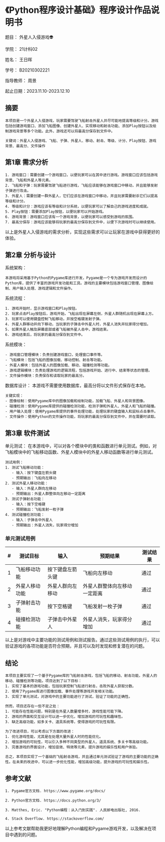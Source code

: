 # 《Python程序设计基础》程序设计作品说明书

题目： 外星人入侵游戏👽

学院： 21计科02

姓名： 王日晖

学号： B20210302221

指导教师： 周景

起止日期：2023.11.10-2023.12.10

## 摘要
```
本项目是一个外星人入侵游戏，玩家需要驾驶飞船射击外星人并尽可能地提高等级和计分。游戏包括创建游戏窗口、添加飞船图像、创建外星人、实现移动和射击功能、添加Play按钮以及绘制游戏背景等多个功能。此外，游戏还可以将最高分保存到文件中。

关键词：外星人入侵游戏、飞船、子弹、外星人、移动、射击、等级、计分、Play按钮、游戏背景、最高分、文件操作
```
## 第1章 需求分析
```
1. 游戏窗口：需要创建一个游戏窗口，以便玩家可以在其中进行游戏。游戏窗口应该包括游戏背景、飞船和外星人等元素。
2. 飞船和子弹：玩家需要驾驶飞船进行游戏，飞船应该能够在游戏窗口中移动，并且能够发射子弹进行攻击。
3. 外星人：需要创建一群外星人，它们应该在游戏窗口中移动，并且玩家需要射杀它们以提高等级和计分。
4. 等级和计分：游戏应该有等级和计分系统，以便玩家可以了解自己的游戏进度和成就。
5. Play按钮：需要添加Play按钮，以便玩家可以开始游戏。
6. 游戏背景：游戏窗口应该有一个游戏背景，以便玩家可以感受到游戏的氛围。
7. 最高分保存：游戏应该能够将玩家的最高分保存到文件中，以便下次游戏时可以继续使用。
```
以上是外星人入侵游戏的需求分析，实现这些需求可以让玩家在游戏中获得更好的体验。

## 第2章 分析与设计

系统架构：
```
本游戏将采用基于Python的Pygame库进行开发，Pygame是一个专为游戏开发而设计的Python库，提供了丰富的游戏开发功能和工具。游戏的主要模块包括游戏窗口管理、图像绘制、用户输入处理、游戏逻辑和文件操作。
```
系统流程：
```
1. 游戏开始时，显示游戏窗口和Play按钮。
2. 玩家点击Play按钮后，游戏开始，飞船出现在屏幕左侧，外星人群随机出现在屏幕上方。
3. 玩家可以使用键盘控制飞船移动，并按空格键发射子弹。
4. 外星人群移动并向下移动，当玩家的子弹击中外星人时，外星人消失并玩家得分增加。
5. 如果外星人触及屏幕底部或者飞船被外星人击中，游戏结束。
6. 游戏结束后，将玩家的最高分保存到文件中。
```
系统模块：
```
- 游戏窗口管理模块：负责创建游戏窗口，处理窗口事件等。
- 飞船模块：包括飞船的图像加载、移动控制、射击等功能。
- 外星人模块：包括外星人的图像加载、移动、碰撞检测等功能。
- 游戏逻辑模块：负责处理游戏的逻辑流程，包括游戏开始、进行中、结束等状态的管理。
- 文件操作模块：负责保存和读取玩家的最高分。
```
数据库设计：
本游戏不需要使用数据库，最高分将以文件形式保存在本地。
```
关键实现：
- 图像绘制：使用Pygame库中的图像加载和绘制功能，加载飞船、外星人和背景图像。
- 碰撞检测：使用Pygame库提供的碰撞检测功能，检测子弹和外星人、外星人和飞船的碰撞。
- 用户输入处理：使用Pygame库提供的事件处理功能，处理玩家的键盘输入和鼠标点击事件。
- 文件操作：使用Python的文件操作功能，将玩家的最高分保存到文件中，并在需要时读取。
```
## 第3章 软件测试

单元测试：
在本游戏中，可以对各个模块中的类和函数进行单元测试。例如，对飞船模块中的飞船移动函数、外星人模块中的外星人移动函数等进行单元测试。
```
测试用例：
1. 测试飞船移动功能：
   - 输入：按下键盘左箭头键
   - 预期输出：飞船向左移动
2. 测试外星人移动功能：
   - 输入：外星人群向左移动
   - 预期输出：外星人群整体向左移动一定距离
3. 测试子弹射击功能：
   - 输入：按下空格键
   - 预期输出：飞船发射一枚子弹
4. 测试碰撞检测功能：
   - 输入：子弹击中外星人
   - 预期输出：外星人消失，玩家得分增加
```

### 单元测试用例

| \#  | 测试目标 | 输入 | 预期结果 | 测试结果 |
| --- | --------- | ----- | ---------------- | ----------------- |
| 1   |飞船移动功能|按下键盘左箭头键|飞船向左移动|通过|
| 2   |外星人移动功能|外星人群向左移动|外星人群整体向左移动一定距离|通过|
| 3   |子弹射击功能|按下空格键|飞船发射一枚子弹|通过|
| 4   |碰撞检测功能|子弹击中外星人|外星人消失，玩家得分增加|通过|

以上是对游戏中主要功能的测试用例和测试报告。通过这些测试用例的执行，可以验证游戏的各项功能是否符合预期，并且可以及时发现和修复潜在的问题。
## 结论
```
本项目主要实现了一个基于Pygame库的飞船射击游戏，包括飞船的移动、射击功能，外星人的移动、碰撞检测等功能。项目达到了以下目标：
1. 实现了基本的游戏功能，包括玩家控制飞船进行射击，击败外星人获取分数。
2. 使用了Pygame库进行图像加载、事件处理等游戏开发相关功能。
3. 实现了单元测试，对游戏中的主要功能进行了测试，验证了功能的正确性。

然而，项目还存在一些不足之处：
1. 可能存在性能问题，特别是在外星人数量增多时，游戏性能可能下降。
2. 游戏的界面和交互设计可以进一步优化，增加游戏的可玩性和趣味性。
3. 缺乏高级功能，如多关卡、道具系统等，使得游戏的可玩性有限。

为了改进项目，可以考虑以下方面的改进：
1. 优化游戏性能，尤其是在处理大量外星人时的性能优化。
2. 增加游戏的可玩性，可以引入多种不同类型的外星人、道具系统、多关卡等高级功能。
3. 完善游戏的界面设计，增加音效、特效等元素，提升游戏的娱乐性和用户体验。

总之，本项目实现了一个基础的飞船射击游戏，并且通过单元测试验证了游戏的主要功能的正确性。在未来的改进中，可以进一步优化性能，增加高级功能，提升游戏的可玩性和娱乐性。
```
## 参考文献
```
1. Pygame官方文档. https://www.pygame.org/docs/

2. Python官方文档. https://docs.python.org/3/

3. Matthes, Eric. "Python编程：从入门到实践". 人民邮电出版社, 2016.

4. Stack Overflow. https://stackoverflow.com/
```
以上参考文献帮助我更好地理解Python编程和Pygame游戏开发，以及解决在项目中遇到的问题。

